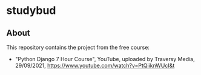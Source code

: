 # studybud

## About
This repository contains the project from the free course:
- "Python Django 7 Hour Course", YouTube, uploaded by Traversy Media, 29/09/2021, https://www.youtube.com/watch?v=PtQiiknWUcI&t


